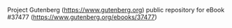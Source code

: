 Project Gutenberg (https://www.gutenberg.org) public repository for eBook #37477 (https://www.gutenberg.org/ebooks/37477)
